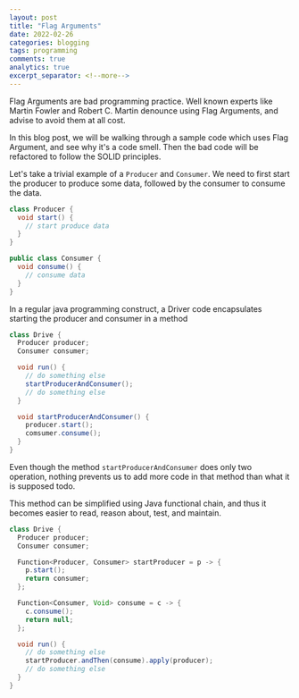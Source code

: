 ```yaml
---
layout: post 
title: "Flag Arguments"
date: 2022-02-26 
categories: blogging
tags: programming
comments: true
analytics: true
excerpt_separator: <!--more-->
---
```


Flag Arguments are bad programming practice. Well known experts like Martin Fowler and Robert C. Martin denounce using Flag Arguments, and advise to avoid them at all cost.

In this blog post, we will be walking through a sample code which uses Flag Argument, and see why it's a code smell. 
Then the bad code will be refactored to follow the SOLID principles.

<!--more-->

Let's take a trivial example of a `Producer` and `Consumer`. We need to first start the producer to produce some data,
followed by the consumer to consume the data.

```java
class Producer {
  void start() {
    // start produce data
  }
}

public class Consumer {
  void consume() {
    // consume data
  }
}
```

In a regular java programming construct, a Driver code encapsulates starting the producer and consumer in a method

```java
class Drive {
  Producer producer;
  Consumer consumer;

  void run() {
    // do something else
    startProducerAndConsumer();
    // do something else
  }

  void startProducerAndConsumer() {
    producer.start();
    comsumer.consume();
  }
} 
```

Even though the method `startProducerAndConsumer` does only two operation, nothing prevents us to add more code in that
method than what it is supposed todo.

This method can be simplified using Java functional chain, and thus it becomes easier to read, reason about, test, and
maintain.

```java
class Drive {
  Producer producer;
  Consumer consumer;

  Function<Producer, Consumer> startProducer = p -> {
    p.start();
    return consumer;
  };

  Function<Consumer, Void> consume = c -> {
    c.consume();
    return null;
  };

  void run() {
    // do something else
    startProducer.andThen(consume).apply(producer);
    // do something else
  }
} 
```

